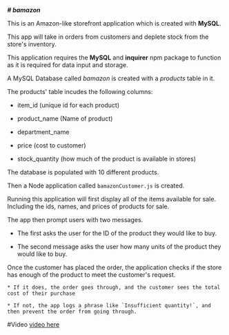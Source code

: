 _**# bamazon**_

 This is an Amazon-like storefront application which is created with **MySQL**. 
 
 This app will take in orders from customers and deplete stock from the store's inventory.
 
 This application requires the **MySQL** and **inquirer** npm package to function as it is required for data input and storage.
 
 A MySQL Database called *bamazon* is created with a *products* table in it. 
 
 The products' table incudes the following columns:

   * item_id (unique id for each product)

   * product_name (Name of product)

   * department_name

   * price (cost to customer)

   * stock_quantity (how much of the product is available in stores)

The database is populated with 10 different products.

Then a Node application called `bamazonCustomer.js` is created. 

Running this application will first display all of the items available for sale. Including the ids, names, and prices of products for sale.

The app then prompt users with two messages.

   * The first asks the user for the ID of the product they would like to buy.
   
   * The second message asks the user how many units of the product they would like to buy.

Once the customer has placed the order, the application checks if the store has enough of the product to meet the customer's request.

    * If it does, the order goes through, and the customer sees the total cost of their purchase

    * If not, the app logs a phrase like `Insufficient quantity!`, and then prevent the order from going through.
   
   #Video
   [video here](https://drive.google.com/file/d/1EA3qYpRwcfLY66udlwCzX8oD-eDd6TOD/view)
   
